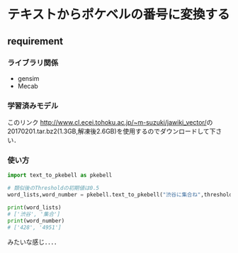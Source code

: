 # テキストからポケベルの番号に変換する

## requirement

### ライブラリ関係

- gensim
- Mecab

### 学習済みモデル

このリンク	<http://www.cl.ecei.tohoku.ac.jp/~m-suzuki/jawiki_vector/>の20170201.tar.bz2(1.3GB,解凍後2.6GB)を使用するのでダウンロードして下さい．

### 使い方

```python
import text_to_pkebell as pkebell

# 類似後のThresholdの初期値は0.5
word_lists,word_number = pkebell.text_to_pkebell("渋谷に集合ね",threshold=0.5)

print(word_lists)
# ['渋谷', '集合']
print(word_number)
# ['428', '4951']
```

みたいな感じ．．．．